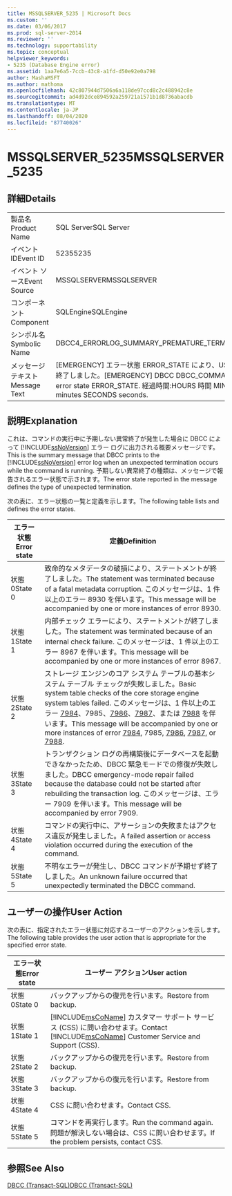 ```yaml
---
title: MSSQLSERVER_5235 | Microsoft Docs
ms.custom: ''
ms.date: 03/06/2017
ms.prod: sql-server-2014
ms.reviewer: ''
ms.technology: supportability
ms.topic: conceptual
helpviewer_keywords:
- 5235 (Database Engine error)
ms.assetid: 1aa7e6a5-7ccb-43c8-a1fd-d50e92e0a798
author: MashaMSFT
ms.author: mathoma
ms.openlocfilehash: 42c807944d7506a6a118de97ccd8c2c488942c8e
ms.sourcegitcommit: ad4d92dce894592a259721a1571b1d8736abacdb
ms.translationtype: MT
ms.contentlocale: ja-JP
ms.lasthandoff: 08/04/2020
ms.locfileid: "87740026"
---
```

# <a name="mssqlserver_5235"></a><span data-ttu-id="90103-102">MSSQLSERVER_5235</span><span class="sxs-lookup"><span data-stu-id="90103-102">MSSQLSERVER_5235</span></span>
    
## <a name="details"></a><span data-ttu-id="90103-103">詳細</span><span class="sxs-lookup"><span data-stu-id="90103-103">Details</span></span>  
  
|||  
|-|-|  
|<span data-ttu-id="90103-104">製品名</span><span class="sxs-lookup"><span data-stu-id="90103-104">Product Name</span></span>|<span data-ttu-id="90103-105">SQL Server</span><span class="sxs-lookup"><span data-stu-id="90103-105">SQL Server</span></span>|  
|<span data-ttu-id="90103-106">イベント ID</span><span class="sxs-lookup"><span data-stu-id="90103-106">Event ID</span></span>|<span data-ttu-id="90103-107">5235</span><span class="sxs-lookup"><span data-stu-id="90103-107">5235</span></span>|  
|<span data-ttu-id="90103-108">イベント ソース</span><span class="sxs-lookup"><span data-stu-id="90103-108">Event Source</span></span>|<span data-ttu-id="90103-109">MSSQLSERVER</span><span class="sxs-lookup"><span data-stu-id="90103-109">MSSQLSERVER</span></span>|  
|<span data-ttu-id="90103-110">コンポーネント</span><span class="sxs-lookup"><span data-stu-id="90103-110">Component</span></span>|<span data-ttu-id="90103-111">SQLEngine</span><span class="sxs-lookup"><span data-stu-id="90103-111">SQLEngine</span></span>|  
|<span data-ttu-id="90103-112">シンボル名</span><span class="sxs-lookup"><span data-stu-id="90103-112">Symbolic Name</span></span>|<span data-ttu-id="90103-113">DBCC4_ERRORLOG_SUMMARY_PREMATURE_TERMINATION</span><span class="sxs-lookup"><span data-stu-id="90103-113">DBCC4_ERRORLOG_SUMMARY_PREMATURE_TERMINATION</span></span>|  
|<span data-ttu-id="90103-114">メッセージ テキスト</span><span class="sxs-lookup"><span data-stu-id="90103-114">Message Text</span></span>|<span data-ttu-id="90103-115">[EMERGENCY] エラー状態 ERROR_STATE により、USER_NAME から実行された DBCC DBCC_COMMAND_DETAILS が異常終了しました。</span><span class="sxs-lookup"><span data-stu-id="90103-115">[EMERGENCY] DBCC DBCC_COMMAND_DETAILS executed by USER_NAME terminated abnormally due to error state ERROR_STATE.</span></span> <span data-ttu-id="90103-116">経過時間:HOURS 時間 MINUTES 分 SECONDS 秒。</span><span class="sxs-lookup"><span data-stu-id="90103-116">Elapsed time: HOURS hours MINUTES minutes SECONDS seconds.</span></span>|  
  
## <a name="explanation"></a><span data-ttu-id="90103-117">説明</span><span class="sxs-lookup"><span data-stu-id="90103-117">Explanation</span></span>  
 <span data-ttu-id="90103-118">これは、コマンドの実行中に予期しない異常終了が発生した場合に DBCC によって [!INCLUDE[ssNoVersion](../../includes/ssnoversion-md.md)] エラー ログに出力される概要メッセージです。</span><span class="sxs-lookup"><span data-stu-id="90103-118">This is the summary message that DBCC prints to the [!INCLUDE[ssNoVersion](../../includes/ssnoversion-md.md)] error log when an unexpected termination occurs while the command is running.</span></span> <span data-ttu-id="90103-119">予期しない異常終了の種類は、メッセージで報告されるエラー状態で示されます。</span><span class="sxs-lookup"><span data-stu-id="90103-119">The error state reported in the message defines the type of unexpected termination.</span></span>  
  
 <span data-ttu-id="90103-120">次の表に、エラー状態の一覧と定義を示します。</span><span class="sxs-lookup"><span data-stu-id="90103-120">The following table lists and defines the error states.</span></span>  
  
|<span data-ttu-id="90103-121">エラー状態</span><span class="sxs-lookup"><span data-stu-id="90103-121">Error state</span></span>|<span data-ttu-id="90103-122">定義</span><span class="sxs-lookup"><span data-stu-id="90103-122">Definition</span></span>|  
|-----------------|----------------|  
|<span data-ttu-id="90103-123">状態 0</span><span class="sxs-lookup"><span data-stu-id="90103-123">State 0</span></span>|<span data-ttu-id="90103-124">致命的なメタデータの破損により、ステートメントが終了しました。</span><span class="sxs-lookup"><span data-stu-id="90103-124">The statement was terminated because of a fatal metadata corruption.</span></span> <span data-ttu-id="90103-125">このメッセージは、1 件以上のエラー 8930 を伴います。</span><span class="sxs-lookup"><span data-stu-id="90103-125">This message will be accompanied by one or more instances of error 8930.</span></span>|  
|<span data-ttu-id="90103-126">状態 1</span><span class="sxs-lookup"><span data-stu-id="90103-126">State 1</span></span>|<span data-ttu-id="90103-127">内部チェック エラーにより、ステートメントが終了しました。</span><span class="sxs-lookup"><span data-stu-id="90103-127">The statement was terminated because of an internal check failure.</span></span> <span data-ttu-id="90103-128">このメッセージは、1 件以上のエラー 8967 を伴います。</span><span class="sxs-lookup"><span data-stu-id="90103-128">This message will be accompanied by one or more instances of error 8967.</span></span>|  
|<span data-ttu-id="90103-129">状態 2</span><span class="sxs-lookup"><span data-stu-id="90103-129">State 2</span></span>|<span data-ttu-id="90103-130">ストレージ エンジンのコア システム テーブルの基本システム テーブル チェックが失敗しました。</span><span class="sxs-lookup"><span data-stu-id="90103-130">Basic system table checks of the core storage engine system tables failed.</span></span> <span data-ttu-id="90103-131">このメッセージは、1 件以上のエラー [7984](mssqlserver-7984-database-engine-error.md)、7985、[7986](mssqlserver-7986-database-engine-error.md)、[7987](mssqlserver-7987-database-engine-error.md)、または [7988](mssqlserver-7988-database-engine-error.md) を伴います。</span><span class="sxs-lookup"><span data-stu-id="90103-131">This message will be accompanied by one or more instances of error [7984](mssqlserver-7984-database-engine-error.md), 7985, [7986](mssqlserver-7986-database-engine-error.md), [7987](mssqlserver-7987-database-engine-error.md), or [7988](mssqlserver-7988-database-engine-error.md).</span></span>|  
|<span data-ttu-id="90103-132">状態 3</span><span class="sxs-lookup"><span data-stu-id="90103-132">State 3</span></span>|<span data-ttu-id="90103-133">トランザクション ログの再構築後にデータベースを起動できなかったため、DBCC 緊急モードでの修復が失敗しました。</span><span class="sxs-lookup"><span data-stu-id="90103-133">DBCC emergency-mode repair failed because the database could not be started after rebuilding the transaction log.</span></span> <span data-ttu-id="90103-134">このメッセージは、エラー 7909 を伴います。</span><span class="sxs-lookup"><span data-stu-id="90103-134">This message will be accompanied by error 7909.</span></span>|  
|<span data-ttu-id="90103-135">状態 4</span><span class="sxs-lookup"><span data-stu-id="90103-135">State 4</span></span>|<span data-ttu-id="90103-136">コマンドの実行中に、アサーションの失敗またはアクセス違反が発生しました。</span><span class="sxs-lookup"><span data-stu-id="90103-136">A failed assertion or access violation occurred during the execution of the command.</span></span>|  
|<span data-ttu-id="90103-137">状態 5</span><span class="sxs-lookup"><span data-stu-id="90103-137">State 5</span></span>|<span data-ttu-id="90103-138">不明なエラーが発生し、DBCC コマンドが予期せず終了しました。</span><span class="sxs-lookup"><span data-stu-id="90103-138">An unknown failure occurred that unexpectedly terminated the DBCC command.</span></span>|  
  
## <a name="user-action"></a><span data-ttu-id="90103-139">ユーザーの操作</span><span class="sxs-lookup"><span data-stu-id="90103-139">User Action</span></span>  
 <span data-ttu-id="90103-140">次の表に、指定されたエラー状態に対応するユーザーのアクションを示します。</span><span class="sxs-lookup"><span data-stu-id="90103-140">The following table provides the user action that is appropriate for the specified error state.</span></span>  
  
|<span data-ttu-id="90103-141">エラー状態</span><span class="sxs-lookup"><span data-stu-id="90103-141">Error state</span></span>|<span data-ttu-id="90103-142">ユーザー アクション</span><span class="sxs-lookup"><span data-stu-id="90103-142">User action</span></span>|  
|-----------------|-----------------|  
|<span data-ttu-id="90103-143">状態 0</span><span class="sxs-lookup"><span data-stu-id="90103-143">State 0</span></span>|<span data-ttu-id="90103-144">バックアップからの復元を行います。</span><span class="sxs-lookup"><span data-stu-id="90103-144">Restore from backup.</span></span>|  
|<span data-ttu-id="90103-145">状態 1</span><span class="sxs-lookup"><span data-stu-id="90103-145">State 1</span></span>|<span data-ttu-id="90103-146">[!INCLUDE[msCoName](../../includes/msconame-md.md)] カスタマー サポート サービス (CSS) に問い合わせます。</span><span class="sxs-lookup"><span data-stu-id="90103-146">Contact [!INCLUDE[msCoName](../../includes/msconame-md.md)] Customer Service and Support (CSS).</span></span>|  
|<span data-ttu-id="90103-147">状態 2</span><span class="sxs-lookup"><span data-stu-id="90103-147">State 2</span></span>|<span data-ttu-id="90103-148">バックアップからの復元を行います。</span><span class="sxs-lookup"><span data-stu-id="90103-148">Restore from backup.</span></span>|  
|<span data-ttu-id="90103-149">状態 3</span><span class="sxs-lookup"><span data-stu-id="90103-149">State 3</span></span>|<span data-ttu-id="90103-150">バックアップからの復元を行います。</span><span class="sxs-lookup"><span data-stu-id="90103-150">Restore from backup.</span></span>|  
|<span data-ttu-id="90103-151">状態 4</span><span class="sxs-lookup"><span data-stu-id="90103-151">State 4</span></span>|<span data-ttu-id="90103-152">CSS に問い合わせます。</span><span class="sxs-lookup"><span data-stu-id="90103-152">Contact CSS.</span></span>|  
|<span data-ttu-id="90103-153">状態 5</span><span class="sxs-lookup"><span data-stu-id="90103-153">State 5</span></span>|<span data-ttu-id="90103-154">コマンドを再実行します。</span><span class="sxs-lookup"><span data-stu-id="90103-154">Run the command again.</span></span> <span data-ttu-id="90103-155">問題が解決しない場合は、CSS に問い合わせます。</span><span class="sxs-lookup"><span data-stu-id="90103-155">If the problem persists, contact CSS.</span></span>|  
  
## <a name="see-also"></a><span data-ttu-id="90103-156">参照</span><span class="sxs-lookup"><span data-stu-id="90103-156">See Also</span></span>  
 [<span data-ttu-id="90103-157">DBCC &#40;Transact-SQL&#41;</span><span class="sxs-lookup"><span data-stu-id="90103-157">DBCC &#40;Transact-SQL&#41;</span></span>](/sql/t-sql/database-console-commands/dbcc-transact-sql)  
  
  
